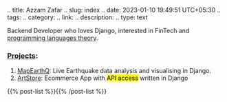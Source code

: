 
.. title: Azzam Zafar
.. slug: index
.. date: 2023-01-10 19:49:51 UTC+05:30
.. tags: 
.. category: 
.. link: 
.. description: 
.. type: text


Backend Developer who loves Django, interested in FinTech and <u>programming languages theory</u>.

### <u>Projects</u>:
1. [MapEarthQ](https://github.com/azzamzafar/MapEarthQ): Live Earthquake data analysis and visualising in Django.
2. [ArtStore](https://github.com/azzamzafar/ArtStore): Ecommerce App with <mark>API access</mark> written in Django
<!-- 
### <u>Posts</u>: 
-->
{{% post-list %}}{{% /post-list %}} 